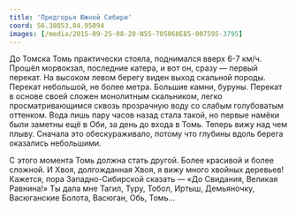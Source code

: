 ```yaml
---
title: 'Предгорья Южной Сибири'
coord: 56.38053,84.95094
images: [/media/2015-09-25-08-20-N55-705068E85-007595-3795]
---
```


До Томска Томь практически стояла, поднимался вверх 6-7&nbsp;км/ч. Прошёл морвокзал, последние катера, и вот он, сразу&nbsp;— первый перекат. На высоком левом берегу виден выход скальной породы. Перекат небольшой, не более метра. Большие камни, буруны. Перекат в основе своей сложен монолитным скальником, легко просматривающимся сквозь прозрачную воду со слабым голубоватым оттенком. Вода лишь пару часов назад стала такой, но первые намёки были заметны ещё в Оби, за день до входа в Томь. Теперь вижу над чем плыву. Сначала это обескураживало, потому что глубины вдоль берега оказались небольшими.

С этого момента Томь должна стать другой. Более красивой и более сложной. И Хвоя, долгожданная Хвоя, я вижу много хвойных деревьев! Кажется, пора Западно-Сибирской сказать&nbsp;— «До Свидания, Великая Равнина!» Ты дала мне Тагил, Туру, Тобол, Иртыш, Демьяночку, Васюганские Болота, Васюган, Обь, Томь...
